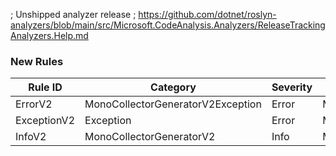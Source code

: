 ﻿; Unshipped analyzer release
; https://github.com/dotnet/roslyn-analyzers/blob/main/src/Microsoft.CodeAnalysis.Analyzers/ReleaseTrackingAnalyzers.Help.md

### New Rules

Rule ID | Category | Severity | Notes
--------|----------|----------|-------
ErrorV2 | MonoCollectorGeneratorV2Exception | Error | MonoCollectorGeneratorV2Exception
ExceptionV2 | Exception | Error | MonoCollectorGeneratorV2Exception
InfoV2 | MonoCollectorGeneratorV2 | Info | MonoCollectorGeneratorV2Exception
